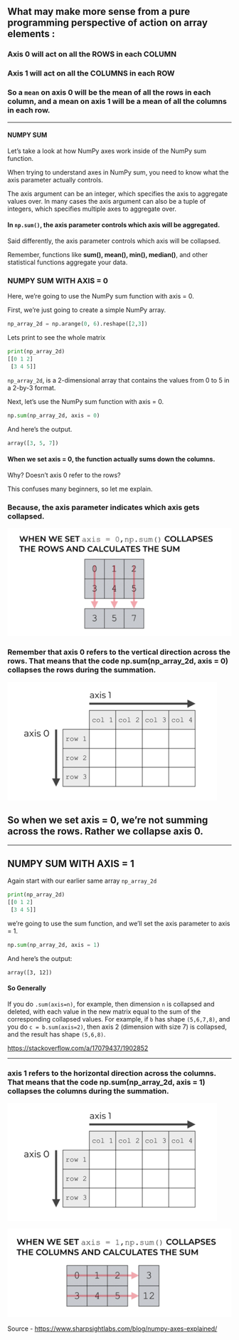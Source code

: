 ## What may make more sense from a pure programming perspective of action on array elements :

### Axis 0 will act on all the ROWS in each COLUMN

### Axis 1 will act on all the COLUMNS in each ROW

### So a `mean` on axis 0 will be the mean of all the rows in each column, and a mean on axis 1 will be a mean of all the columns in each row.

---

#### NUMPY SUM

Let’s take a look at how NumPy axes work inside of the NumPy sum function.

When trying to understand axes in NumPy sum, you need to know what the axis parameter actually controls.

The axis argument can be an integer, which specifies the axis to aggregate values over.
In many cases the axis argument can also be a tuple of integers, which specifies multiple
axes to aggregate over.

#### In `np.sum()`, the axis parameter controls which axis will be aggregated.

Said differently, the axis parameter controls which axis will be collapsed.

Remember, functions like **sum(), mean(), min(), median()**, and other statistical functions aggregate your data.

### NUMPY SUM WITH AXIS = 0

Here, we’re going to use the NumPy sum function with axis = 0.

First, we’re just going to create a simple NumPy array.

```python
np_array_2d = np.arange(0, 6).reshape([2,3])

```

Lets print to see the whole matrix

```python
print(np_array_2d)
[[0 1 2]
 [3 4 5]]

```

`np_array_2d`, is a 2-dimensional array that contains the values from 0 to 5 in a 2-by-3 format.

Next, let’s use the NumPy sum function with axis = 0.

```python
np.sum(np_array_2d, axis = 0)

```

And here’s the output.

```python
array([3, 5, 7])
```

#### When we set axis = 0, the function actually sums down the columns.

Why? Doesn’t axis 0 refer to the rows?

This confuses many beginners, so let me explain.

### Because, the axis parameter indicates which axis gets collapsed.

![](assets/2020-10-15-23-31-37.png)

### Remember that axis 0 refers to the vertical direction across the rows. That means that the code np.sum(np_array_2d, axis = 0) collapses the rows during the summation.

![](assets/2020-10-15-23-38-05.png)

## So when we set axis = 0, we’re not summing across the rows. Rather we collapse axis 0.

---

## NUMPY SUM WITH AXIS = 1

Again start with our earlier same array `np_array_2d`

```python
print(np_array_2d)
[[0 1 2]
 [3 4 5]]

```

we’re going to use the sum function, and we’ll set the axis parameter to axis = 1.

```python
np.sum(np_array_2d, axis = 1)

```

And here’s the output:

```
array([3, 12])

```

#### So Generally

If you do `.sum(axis=n)`, for example, then dimension `n` is collapsed and deleted, with each value in the new matrix equal to the sum of the corresponding collapsed values. For example, if `b` has shape `(5,6,7,8)`, and you do `c = b.sum(axis=2)`, then axis 2 (dimension with size 7) is collapsed, and the result has shape `(5,6,8)`.

https://stackoverflow.com/a/17079437/1902852

---

### axis 1 refers to the horizontal direction across the columns. That means that the code np.sum(np_array_2d, axis = 1) collapses the columns during the summation.

![](assets/2020-10-15-23-38-05.png)

![](assets/2020-10-15-23-36-16.png)

Source - https://www.sharpsightlabs.com/blog/numpy-axes-explained/
